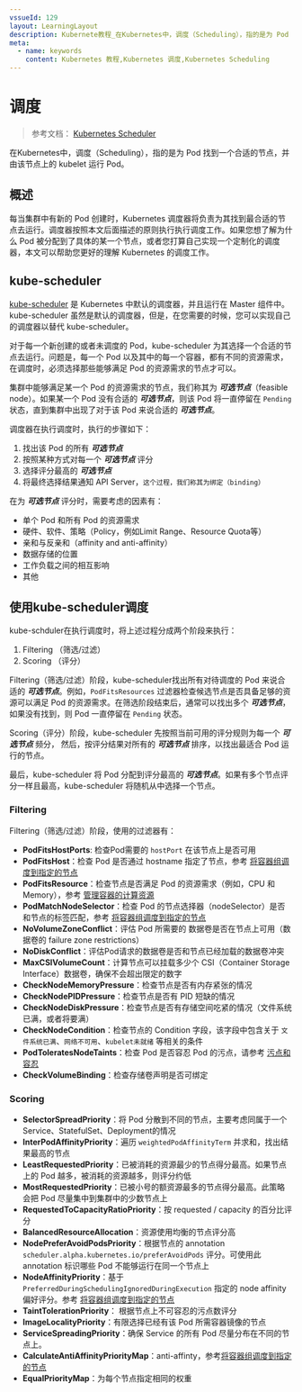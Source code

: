```yaml
---
vssueId: 129
layout: LearningLayout
description: Kubernete教程_在Kubernetes中，调度（Scheduling），指的是为 Pod 找到一个合适的节点，并由该节点上的 kubelet 运行 Pod。
meta:
  - name: keywords
    content: Kubernetes 教程,Kubernetes 调度,Kubernetes Scheduling
---
```


# 调度

<AdSenseTitle/>

> 参考文档： [Kubernetes Scheduler](https://kubernetes.io/docs/concepts/scheduling/kube-scheduler/)

在Kubernetes中，调度（Scheduling），指的是为 Pod 找到一个合适的节点，并由该节点上的 kubelet 运行 Pod。

## 概述

每当集群中有新的 Pod 创建时，Kubernetes 调度器将负责为其找到最合适的节点去运行。调度器按照本文后面描述的原则执行执行调度工作。如果您想了解为什么 Pod 被分配到了具体的某一个节点，或者您打算自己实现一个定制化的调度器，本文可以帮助您更好的理解 Kubernetes 的调度工作。

## kube-scheduler

[kube-scheduler](https://kubernetes.io/docs/reference/command-line-tools-reference/kube-scheduler/) 是 Kubernetes 中默认的调度器，并且运行在 Master 组件中。kube-scheduler 虽然是默认的调度器，但是，在您需要的时候，您可以实现自己的调度器以替代 kube-scheduler。

对于每一个新创建的或者未调度的 Pod，kube-scheduler 为其选择一个合适的节点去运行。问题是，每一个 Pod 以及其中的每一个容器，都有不同的资源需求，在调度时，必须选择那些能够满足 Pod 的资源需求的节点才可以。

集群中能够满足某一个 Pod 的资源需求的节点，我们称其为 ***可选节点***（feasible node）。如果某一个 Pod 没有合适的 ***可选节点***，则该 Pod 将一直停留在 `Pending` 状态，直到集群中出现了对于该 Pod 来说合适的 ***可选节点***。

调度器在执行调度时，执行的步骤如下：
1. 找出该 Pod 的所有 ***可选节点***
2. 按照某种方式对每一个 ***可选节点*** 评分
3. 选择评分最高的 ***可选节点***
4. 将最终选择结果通知 API Server，`这个过程，我们称其为绑定（binding）`

在为 ***可选节点*** 评分时，需要考虑的因素有：
* 单个 Pod 和所有 Pod 的资源需求
* 硬件、软件、策略（Policy，例如Limit Range、Resource Quota等）
* 亲和与反亲和（affinity and anti-affinity）
* 数据存储的位置
* 工作负载之间的相互影响
* 其他

## 使用kube-scheduler调度

kube-schduler在执行调度时，将上述过程分成两个阶段来执行：
1. Filtering （筛选/过滤）
2. Scoring （评分）

Filtering（筛选/过滤）阶段，kube-scheduler找出所有对待调度的 Pod 来说合适的 ***可选节点***。例如，`PodFitsResources` 过滤器检查候选节点是否具备足够的资源可以满足 Pod 的资源需求。在筛选阶段结束后，通常可以找出多个 ***可选节点***，如果没有找到，则 Pod 一直停留在 `Pending` 状态。

Scoring（评分）阶段，kube-scheduler 先按照当前可用的评分规则为每一个 ***可选节点*** 频分， 然后，按评分结果对所有的 ***可选节点*** 排序，以找出最适合 Pod 运行的节点。

最后，kube-scheduler 将 Pod 分配到评分最高的 ***可选节点***。如果有多个节点评分一样且最高，kube-scheduler 将随机从中选择一个节点。

### Filtering

Filtering（筛选/过滤）阶段，使用的过滤器有：

* **PodFitsHostPorts**: 检查Pod需要的 `hostPort` 在该节点上是否可用
* **PodFitsHost**：检查 Pod 是否通过 hostname 指定了节点，参考 [将容器组调度到指定的节点](/learning/k8s-intermediate/config/assign-pod-node.html#指定节点-nodename)
* **PodFitsResource**：检查节点是否满足 Pod 的资源需求（例如，CPU 和 Memory），参考 [管理容器的计算资源](/learning/k8s-intermediate/config/computing-resource.html)
* **PodMatchNodeSelector**：检查 Pod 的节点选择器（nodeSelector）是否和节点的标签匹配，参考 [将容器组调度到指定的节点](/learning/k8s-intermediate/config/assign-pod-node.html#节点选择器-nodeselector)
* **NoVolumeZoneConflict**：评估 Pod 所需要的 数据卷是否在节点上可用（数据卷的 failure zone restrictions）
* **NoDiskConflict**：评估Pod请求的数据卷是否和节点已经加载的数据卷冲突
* **MaxCSIVolumeCount**：计算节点可以挂载多少个 CSI（Container Storage Interface）数据卷，确保不会超出限定的数字
* **CheckNodeMemoryPressure**：检查节点是否有内存紧张的情况
* **CheckNodePIDPressure**：检查节点是否有 PID 短缺的情况
* **CheckNodeDiskPressure**：检查节点是否有存储空间吃紧的情况（文件系统已满，或者将要满）
* **CheckNodeCondition**：检查节点的 Condition 字段，该字段中包含关于 `文件系统已满`、`网络不可用`、`kubelet未就绪` 等相关的条件
* **PodToleratesNodeTaints**：检查 Pod 是否容忍 Pod 的污点，请参考 [污点和容忍](/learning/k8s-intermediate/config/taints-toleration/)
* **CheckVolumeBinding**：检查存储卷声明是否可绑定

### Scoring

* **SelectorSpreadPriority**：将 Pod 分散到不同的节点，主要考虑同属于一个 Service、StatefulSet、Deployment的情况
* **InterPodAffinityPriority**：遍历 `weightedPodAffinityTerm` 并求和，找出结果最高的节点
* **LeastRequestedPriority**：已被消耗的资源最少的节点得分最高。如果节点上的 Pod 越多，被消耗的资源越多，则评分约低
* **MostRequestedPriority**：已被小号的额资源最多的节点得分最高。此策略会把 Pod 尽量集中到集群中的少数节点上
* **RequestedToCapacityRatioPriority**：按 requested / capacity 的百分比评分
* **BalancedResourceAllocation**：资源使用均衡的节点评分高
* **NodePreferAvoidPodsPriority**：根据节点的 annotation `scheduler.alpha.kubernetes.io/preferAvoidPods` 评分。可使用此 annotation 标识哪些 Pod 不能够运行在同一个节点上
* **NodeAffinityPriority**：基于 `PreferredDuringSchedulingIgnoredDuringExecution` 指定的 node affinity 偏好评分。参考 [将容器组调度到指定的节点](/learning/k8s-intermediate/config/assign-pod-node.html#affinity-and-anti-affinity)
* **TaintTolerationPriority**： 根据节点上不可容忍的污点数评分
* **ImageLocalityPriority**：有限选择已经有该 Pod 所需容器镜像的节点
* **ServiceSpreadingPriority**：确保 Service 的所有 Pod 尽量分布在不同的节点上。
* **CalculateAntiAffinityPriorityMap**：anti-affinty，参考[将容器组调度到指定的节点](/learning/k8s-intermediate/config/assign-pod-node.html#affinity-and-anti-affinity)
* **EqualPriorityMap**：为每个节点指定相同的权重

